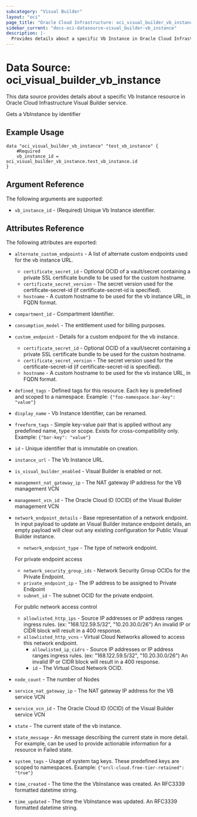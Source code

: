 ```yaml
---
subcategory: "Visual Builder"
layout: "oci"
page_title: "Oracle Cloud Infrastructure: oci_visual_builder_vb_instance"
sidebar_current: "docs-oci-datasource-visual_builder-vb_instance"
description: |-
  Provides details about a specific Vb Instance in Oracle Cloud Infrastructure Visual Builder service
---
```


# Data Source: oci_visual_builder_vb_instance
This data source provides details about a specific Vb Instance resource in Oracle Cloud Infrastructure Visual Builder service.

Gets a VbInstance by identifier

## Example Usage

```hcl
data "oci_visual_builder_vb_instance" "test_vb_instance" {
	#Required
	vb_instance_id = oci_visual_builder_vb_instance.test_vb_instance.id
}
```

## Argument Reference

The following arguments are supported:

* `vb_instance_id` - (Required) Unique Vb Instance identifier.


## Attributes Reference

The following attributes are exported:

* `alternate_custom_endpoints` - A list of alternate custom endpoints used for the vb instance URL. 
	* `certificate_secret_id` - Optional OCID of a vault/secret containing a private SSL certificate bundle to be used for the custom hostname. 
	* `certificate_secret_version` - The secret version used for the certificate-secret-id (if certificate-secret-id is specified). 
	* `hostname` - A custom hostname to be used for the vb instance URL, in FQDN format.
* `compartment_id` - Compartment Identifier.
* `consumption_model` - The entitlement used for billing purposes.
* `custom_endpoint` - Details for a custom endpoint for the vb instance.
	* `certificate_secret_id` - Optional OCID of a vault/secret containing a private SSL certificate bundle to be used for the custom hostname. 
	* `certificate_secret_version` - The secret version used for the certificate-secret-id (if certificate-secret-id is specified). 
	* `hostname` - A custom hostname to be used for the vb instance URL, in FQDN format.
* `defined_tags` - Defined tags for this resource. Each key is predefined and scoped to a namespace. Example: `{"foo-namespace.bar-key": "value"}` 
* `display_name` - Vb Instance Identifier, can be renamed.
* `freeform_tags` - Simple key-value pair that is applied without any predefined name, type or scope. Exists for cross-compatibility only. Example: `{"bar-key": "value"}` 
* `id` - Unique identifier that is immutable on creation.
* `instance_url` - The Vb Instance URL.
* `is_visual_builder_enabled` - Visual Builder is enabled or not.
* `management_nat_gateway_ip` - The NAT gateway IP address for the VB management VCN
* `management_vcn_id` - The Oracle Cloud ID (OCID) of the Visual Builder management VCN
* `network_endpoint_details` - Base representation of a network endpoint. In input payload to update an Visual Builder instance endpoint details, an empty payload will clear out any existing configuration for Public Visual Builder instance. 
	* `network_endpoint_type` - The type of network endpoint.

    For private endpoint access
	* `network_security_group_ids` - Network Security Group OCIDs for the Private Endpoint. 
	* `private_endpoint_ip` - The IP address to be assigned to Private Endpoint
	* `subnet_id` - The subnet OCID for the private endpoint.

    For public network access control
	* `allowlisted_http_ips` - Source IP addresses or IP address ranges ingress rules. (ex: "168.122.59.5/32", "10.20.30.0/26") An invalid IP or CIDR block will result in a 400 response.
	* `allowlisted_http_vcns` - Virtual Cloud Networks allowed to access this network endpoint.
		* `allowlisted_ip_cidrs` - Source IP addresses or IP address ranges ingress rules. (ex: "168.122.59.5/32", "10.20.30.0/26") An invalid IP or CIDR block will result in a 400 response.
		* `id` - The Virtual Cloud Network OCID.
* `node_count` - The number of Nodes
* `service_nat_gateway_ip` - The NAT gateway IP address for the VB service VCN
* `service_vcn_id` - The Oracle Cloud ID (OCID) of the Visual Builder service VCN
* `state` - The current state of the vb instance.
* `state_message` - An message describing the current state in more detail. For example, can be used to provide actionable information for a resource in Failed state.
* `system_tags` - Usage of system tag keys. These predefined keys are scoped to namespaces. Example: `{"orcl-cloud.free-tier-retained": "true"}` 
* `time_created` - The time the the VbInstance was created. An RFC3339 formatted datetime string.
* `time_updated` - The time the VbInstance was updated. An RFC3339 formatted datetime string.

